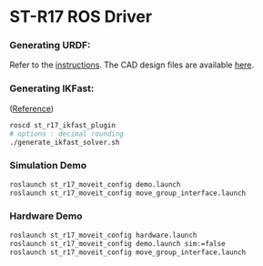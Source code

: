 # ST-R17 ROS Driver

### Generating URDF:

Refer to the [instructions]().
The CAD design files are available [here]().

### Generating IKFast:

([Reference](http://docs.ros.org/kinetic/api/moveit_tutorials/html/doc/ikfast_tutorial.html))

```bash
roscd st_r17_ikfast_plugin
# options : decimal rounding
./generate_ikfast_solver.sh
```

### Simulation Demo

```bash
roslaunch st_r17_moveit_config demo.launch 
roslaunch st_r17_moveit_config move_group_interface.launch
```

### Hardware Demo

```bash
roslaunch st_r17_moveit_config hardware.launch
roslaunch st_r17_moveit_config demo.launch sim:=false
roslaunch st_r17_moveit_config move_group_interface.launch
```
